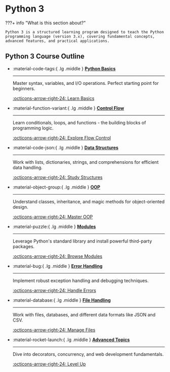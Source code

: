 # Python 3
???+ info "What is this section about?"

    Python 3 is a structured learning program designed to teach the Python programming language (version 3.x), covering fundamental concepts, advanced features, and practical applications.

## Python 3 Course Outline

<div class="grid cards" markdown>

-   :material-code-tags:{ .lg .middle } __[Python Basics](#python-basics)__

    ---

    Master syntax, variables, and I/O operations. Perfect starting point for beginners.

    [:octicons-arrow-right-24: Learn Basics](#python-basics)

-   :material-function-variant:{ .lg .middle } __[Control Flow](#control-flow)__

    ---

    Learn conditionals, loops, and functions - the building blocks of programming logic.

    [:octicons-arrow-right-24: Explore Flow Control](#control-flow)

-   :material-code-json:{ .lg .middle } __[Data Structures](#data-structures)__

    ---

    Work with lists, dictionaries, strings, and comprehensions for efficient data handling.

    [:octicons-arrow-right-24: Study Structures](#data-structures)

-   :material-object-group:{ .lg .middle } __[OOP](#oop)__

    ---

    Understand classes, inheritance, and magic methods for object-oriented design.

    [:octicons-arrow-right-24: Master OOP](#oop)

-   :material-puzzle:{ .lg .middle } __[Modules](#modules)__

    ---

    Leverage Python's standard library and install powerful third-party packages.

    [:octicons-arrow-right-24: Browse Modules](#modules)

-   :material-bug:{ .lg .middle } __[Error Handling](#error-handling)__

    ---

    Implement robust exception handling and debugging techniques.

    [:octicons-arrow-right-24: Handle Errors](#error-handling)

-   :material-database:{ .lg .middle } __[File Handling](#file-handling)__

    ---

    Work with files, databases, and different data formats like JSON and CSV.

    [:octicons-arrow-right-24: Manage Files](#file-handling)

-   :material-rocket-launch:{ .lg .middle } __[Advanced Topics](#advanced-topics)__

    ---

    Dive into decorators, concurrency, and web development fundamentals.

    [:octicons-arrow-right-24: Level Up](#advanced-topics)

</div>


